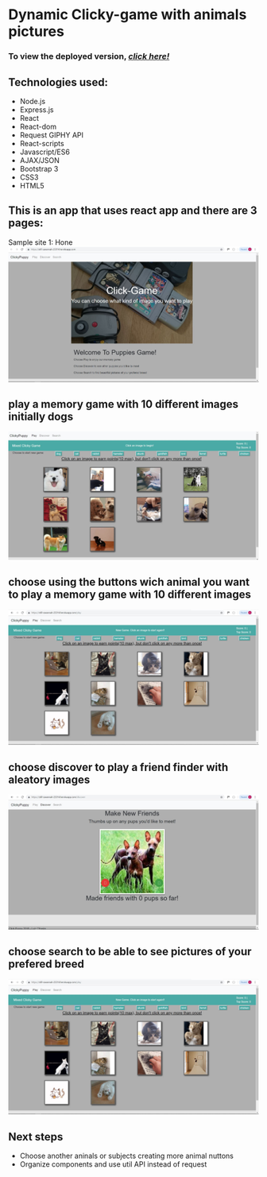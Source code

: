# **Dynamic Clicky-game with animals pictures**

### To view the deployed version, _**[click here!](https://still-savannah-23314.herokuapp.com/)**_

## Technologies used:
* Node.js
* Express.js
* React
* React-dom
* Request GIPHY API
* React-scripts
* Javascript/ES6
* AJAX/JSON
* Bootstrap 3
* CSS3 
* HTML5

## This is an app that uses react app and there are 3 pages:

Sample site 1: Hone
![Clicky Img](public/assets/img/clicky1.jpg)

##  play a memory game with 10 different images initially dogs 
![Clicky Img](public/assets/img/clicky2.jpg)

## choose using the buttons wich animal you want to play a memory game with 10 different images 
![Clicky Img](public/assets/img/clicky3.jpg)

## choose discover to play a friend finder with aleatory images 
![Clicky Img](public/assets/img/clicky4.jpg)

## choose search to be able to see pictures of your prefered breed 
![Clicky Img](public/assets/img/clicky3.jpg)



## Next steps
- Choose another aninals or subjects creating more animal nuttons
- Organize components and use util API instead of request
